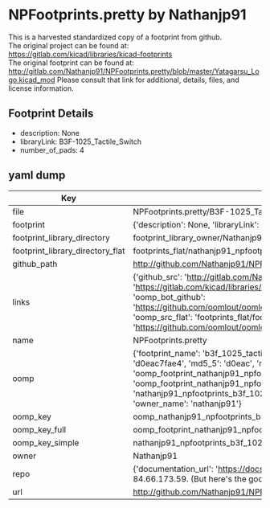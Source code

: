 # NPFootprints.pretty by Nathanjp91  
This is a harvested standardized copy of a footprint from github.  
The original project can be found at:  
https://gitlab.com/kicad/libraries/kicad-footprints  
The original footprint can be found at:
http://gitlab.com/Nathanjp91/NPFootprints.pretty/blob/master/Yatagarsu_Logo.kicad_mod
Please consult that link for additional, details, files, and license information.  
## Footprint Details
* description: None  
* libraryLink: B3F-1025_Tactile_Switch  
* number_of_pads: 4  
## yaml dump  
| Key | Value |  
| --- | --- |  
| file | NPFootprints.pretty/B3F-1025_Tactile_Switch.kicad_mod |  
| footprint | {'description': None, 'libraryLink': 'B3F-1025_Tactile_Switch', 'number_of_pads': 4} |  
| footprint_library_directory | footprint_library_owner/Nathanjp91_NPFootprints.pretty |  
| footprint_library_directory_flat | footprints_flat/nathanjp91_npfootprints_b3f_1025_tactile_switch/working |  
| github_path | http://github.com/Nathanjp91/NPFootprints.pretty/blob/master/B3F-1025_Tactile_Switch.kicad_mod |  
| links | {'github_src': 'http://gitlab.com/Nathanjp91/NPFootprints.pretty/blob/master/Yatagarsu_Logo.kicad_mod', 'github_src_repo': 'https://gitlab.com/kicad/libraries/kicad-footprints', 'oomp_bot': 'footprints/nathanjp91_npfootprints_b3f_1025_tactile_switch/working', 'oomp_bot_github': 'https://github.com/oomlout/oomlout_oomp_footprint_bot/tree/main/footprints/nathanjp91_npfootprints_b3f_1025_tactile_switch/working', 'oomp_src_flat': 'footprints_flat/footprints_flat/nathanjp91_npfootprints_b3f_1025_tactile_switch/working', 'oomp_src_flat_github': 'https://github.com/oomlout/oomlout_oomp_footprint_src/tree/main/footprints_flat/nathanjp91_npfootprints_b3f_1025_tactile_switch/working'} |  
| name | NPFootprints.pretty |  
| oomp | {'footprint_name': 'b3f_1025_tactile_switch', 'library_name': 'npfootprints', 'md5': 'd0eac7fae4546248f77882684428d2a8', 'md5_10': 'd0eac7fae4', 'md5_5': 'd0eac', 'md5_6': 'd0eac7', 'oomp_key': 'oomp_nathanjp91_npfootprints_b3f_1025_tactile_switch', 'oomp_key_extra': 'oomp_footprint_nathanjp91_npfootprints_b3f_1025_tactile_switch', 'oomp_key_full': 'oomp_footprint_nathanjp91_npfootprints_b3f_1025_tactile_switch_d0eac7', 'oomp_key_simple': 'nathanjp91_npfootprints_b3f_1025_tactile_switch', 'original_filename': 'NPFootprints.pretty/B3F-1025_Tactile_Switch.kicad_mod', 'owner_name': 'nathanjp91'} |  
| oomp_key | oomp_nathanjp91_npfootprints_b3f_1025_tactile_switch |  
| oomp_key_full | oomp_footprint_nathanjp91_npfootprints_b3f_1025_tactile_switch |  
| oomp_key_simple | nathanjp91_npfootprints_b3f_1025_tactile_switch |  
| owner | Nathanjp91 |  
| repo | {'documentation_url': 'https://docs.github.com/rest/overview/resources-in-the-rest-api#rate-limiting', 'message': "API rate limit exceeded for 84.66.173.59. (But here's the good news: Authenticated requests get a higher rate limit. Check out the documentation for more details.)"} |  
| url | http://github.com/Nathanjp91/NPFootprints.pretty |  

